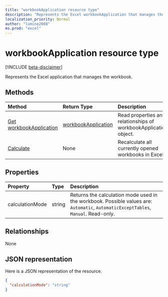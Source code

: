 ```yaml
---
title: "workbookApplication resource type"
description: "Represents the Excel workbookApplication that manages the workbook."
localization_priority: Normal
author: "lumine2008"
ms.prod: "excel"
---
```


# workbookApplication resource type

[!INCLUDE [beta-disclaimer](../../includes/beta-disclaimer.md)]

Represents the Excel application that manages the workbook.


## Methods

| Method		   | Return Type	|Description|
|:---------------|:--------|:----------|
|[Get workbookApplication](../api/workbookapplication-get.md) | [workbookApplication](workbookapplication.md) |Read properties and relationships of workbookApplication object.|
|[Calculate](../api/workbookapplication-calculate.md)|None|Recalculate all currently opened workbooks in Excel.|

## Properties
| Property	   | Type	|Description|
|:---------------|:--------|:----------|
|calculationMode|string|Returns the calculation mode used in the workbook. Possible values are: `Automatic`, `AutomaticExceptTables`, `Manual`. Read-only.|

## Relationships
None


## JSON representation

Here is a JSON representation of the resource.

<!-- {
  "blockType": "resource",
  "optionalProperties": [

  ],
  "@odata.type": "microsoft.graph.workbookApplication"
}-->

```json
{
  "calculationMode": "string"
}

```

<!-- uuid: 8fcb5dbc-d5aa-4681-8e31-b001d5168d79
2015-10-25 14:57:30 UTC -->
<!--
{
  "type": "#page.annotation",
  "description": "workbookApplication resource",
  "keywords": "",
  "section": "documentation",
  "tocPath": "",
  "suppressions": []
}
-->
